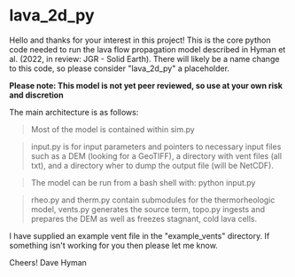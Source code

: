 # lava_2d_py

Hello and thanks for your interest in this project! 
This is the core python code needed to run the lava flow propagation model described in Hyman et al. (2022, in review: JGR - Solid Earth). 
There will likely be a name change to this code, so please consider "lava_2d_py" a placeholder.  

**Please note: This model is not yet peer reviewed, so use at your own risk and discretion**

The main architecture is as follows:

> Most of the model is contained within sim.py

> input.py is for input parameters and pointers to necessary input files such as a DEM (looking for a GeoTIFF), a directory with vent files (all txt), and a directory wher to dump the output file (will be NetCDF). 

> The model can be run from a bash shell with: python input.py 

> rheo.py and therm.py contain submodules for the thermorheologic model, vents.py generates the source term, topo.py ingests and prepares the DEM as well as freezes stagnant, cold lava cells.  


I have supplied an example vent file in the "example_vents" directory. If something isn't working for you then please let me know.

Cheers!
Dave Hyman
